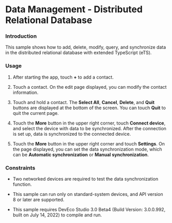 # Data Management - Distributed Relational Database

### Introduction

This sample shows how to add, delete, modify, query, and synchronize data in the distributed relational database with extended TypeScript (eTS).

### Usage

1. After starting the app, touch **+** to add a contact.

2. Touch a contact. On the edit page displayed, you can modify the contact information.

3. Touch and hold a contact. The **Select All**, **Cancel**, **Delete**, and **Quit** buttons are displayed at the bottom of the screen. You can touch **Quit** to quit the current page.

4. Touch the **More** button in the upper right corner, touch **Connect device**, and select the device with data to be synchronized. After the connection is set up, data is synchronized to the connected device.

5. Touch the **More** button in the upper right corner and touch **Settings**. On the page displayed, you can set the data synchronization mode, which can be **Automatic synchronization** or **Manual synchronization**.

### Constraints

- Two networked devices are required to test the data synchronization function.

- This sample can run only on standard-system devices, and API version 8 or later are supported.

- This sample requires DevEco Studio 3.0 Beta4 (Build Version: 3.0.0.992, built on July 14, 2022) to compile and run.
